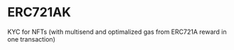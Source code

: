 # ERC721AK
KYC for NFTs (with multisend and optimalized gas from ERC721A reward in one transaction)
